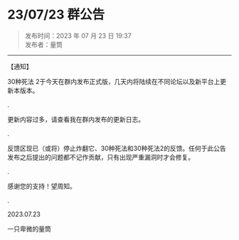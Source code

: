 # 23/07/23 群公告

> 发布时间：2023 年 07 月 23 日 19:37  
  发布者：量筒

---

【通知】

30种死法 2于今天在群内发布正式版，几天内将陆续在不同论坛以及新平台上更新本版本。

.

更新内容过多，请查看我在群内发布的更新日志。

.

反馈区现已（或将）停止炸翻它、30种死法和30种死法2的反馈。任何于此公告发布之后提出的问题都不记作贡献，只有出现严重漏洞时才会修复。

.

感谢您的支持！望周知。

.

2023.07.23

一只卑微的量筒
